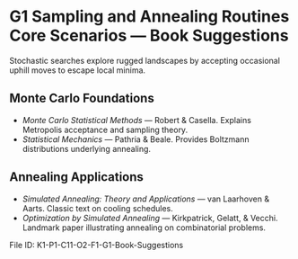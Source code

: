 # G1 Sampling and Annealing Routines Core Scenarios — Book Suggestions

Stochastic searches explore rugged landscapes by accepting occasional uphill moves to escape local minima.

## Monte Carlo Foundations
* *Monte Carlo Statistical Methods* — Robert & Casella. Explains Metropolis acceptance and sampling theory.
* *Statistical Mechanics* — Pathria & Beale. Provides Boltzmann distributions underlying annealing.
## Annealing Applications
* *Simulated Annealing: Theory and Applications* — van Laarhoven & Aarts. Classic text on cooling schedules.
* *Optimization by Simulated Annealing* — Kirkpatrick, Gelatt, & Vecchi. Landmark paper illustrating annealing on combinatorial problems.

File ID: K1-P1-C11-O2-F1-G1-Book-Suggestions
